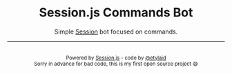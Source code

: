 <div align="center">
  <h1>Session.js Commands Bot</h1>
  <p>Simple <a href="https://getsession.org">Session</a> bot focused on commands.</p>
  <hr>

  <br>
  <sub>Powered by <a href="https://github.com/sessionjs">Session.js</a> - code by <a href="https://github.com/etylaid">@etylaid</a></sub><br>
  <sub>Sorry in advance for bad code, this is my first open source project 😅</sub><br>
</div>
